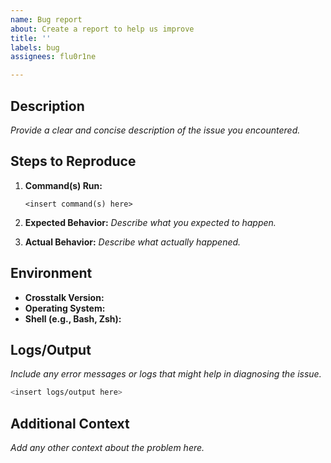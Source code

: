```yaml
---
name: Bug report
about: Create a report to help us improve
title: ''
labels: bug
assignees: flu0r1ne

---
```


## Description

*Provide a clear and concise description of the issue you encountered.*

## Steps to Reproduce

1. **Command(s) Run:**
    ```
    <insert command(s) here>
    ```
2. **Expected Behavior:**
    *Describe what you expected to happen.*

3. **Actual Behavior:**
    *Describe what actually happened.*

## Environment

- **Crosstalk Version:**
- **Operating System:**
- **Shell (e.g., Bash, Zsh):**

## Logs/Output

*Include any error messages or logs that might help in diagnosing the issue.*

```sh
<insert logs/output here>
```

## Additional Context

*Add any other context about the problem here.*
